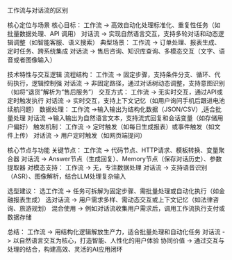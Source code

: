 工作流与对话流的区别

核心定位与场景
核心目标：
	工作流 -> 高效自动化处理标准化、重复性任务（如批量数据处理、API 调用）
	对话流 -> 实现自然语言交互，支持多轮对话和动态逻辑调整（如智能客服、语义搜索）
典型场景：
	工作流 -> 订单处理、报表生成、定时任务、跨系统集成
	对话流 -> 售后咨询、知识库查询、多模态交互（文字、语音或者图像输入）

技术特性与交互逻辑
流程结构：
	工作流 -> 固定步骤，支持条件分支、循环、代码执行，逻辑控制强
	对话流 -> 非固定路径，通过对话树动态调整，支持意图识别（如将“退货”解析为“售后服务”）
交互方式：
	工作流 -> 无实时交互，通过API或定时触发执行
	对话流 -> 实时交互，支持上下文记忆（如用户询问手机后跟进电池续航问题）
数据处理：
	工作流 ->输入输出为结构化数据（JSON/CSV）,适合批量处理
	对话流 ->输入输出为自然语言文本，支持流式回复和会话变量（如存储用户偏好）
触发机制：
	工作流 -> 定时触发（如每日生成报表）或事件触发（如文件上传）
	对话流 -> 用户定时触发（如网页端提问）

核心节点与功能
关键节点：
	工作流 -> 代码节点、HTTP请求、模板转换、变量聚合器
	对话流 -> Answer节点（生成回复）、Memory节点（保存对话历史）、参数提取器
对模态支持：
	工作流 -> 无，专注数据处理
	对话流 -> 支持语音识别（ASR）、图像解析，结合LLM处理复杂输入

选型建议：
	选工作流 -> 任务可拆解为固定步骤、需批量处理或自动化执行（如金融报表生成）
	选对话流 -> 用户需求多样、需动态交互或上下文记忆（如法律咨询、旅游规划）
	混合使用 -> 例如对话流收集用户需求后，调用工作流执行支付或数据存储

总结：
	工作流 -> 用结构化逻辑解放生产力，适合批量处理和自动化任务
	对话流 -> 以自然语言交互为核心，打造智能、人性化的用户体验
	协同价值 -> 通过交互与处理的结合，构建高效、灵活的AI应用闭环